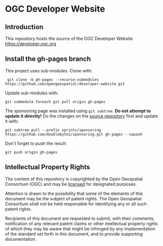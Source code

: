 # OGC Developer Website

## Introduction
This repository hosts the source of the OGC Developer Website https://developer.ogc.org

## Install the gh-pages branch

This project uses sub-modules. Clone with:

` git clone -b gh-pages --recurse-submodules https://github.com/opengeospatial/developer-website.git`

Update sub-modules with:

`git submodule foreach git pull origin gh-pages`

The sponsoring page was installed using `git subtree`. **Do not attempt to update it directly!** Do the changes on the [source repository](https://github.com/doublebyte1/sponsoring.git) first and update it with:

`git subtree pull --prefix sprints/sponsoring https://github.com/doublebyte1/sponsoring.git gh-pages --squash`

Don´t forget to push the result:

`git push origin gh-pages`

## Intellectual Property Rights

The content of this repository is copyrighted by the Open Geospatial Consortium (OGC) and may be [licensed](https://github.com/opengeospatial/er_template/blob/master/LICENSE) for designated purposes.

Attention is drawn to the possibility that some of the elements of this document may be the subject of patent rights. The Open Geospatial Consortium shall not be held responsible for identifying any or all such patent rights.

Recipients of this document are requested to submit, with their comments, notification of any relevant patent claims or other intellectual property rights of which they may be aware that might be infringed by any implementation of the standard set forth in this document, and to provide supporting documentation.
